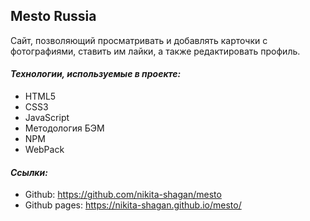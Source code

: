 ## Mesto Russia

Сайт, позволяющий просматривать и добавлять карточки с фотографиями, ставить им лайки, а также редактировать профиль.


#### _Технологии, используемые в проекте:_

*   HTML5
*   CSS3
*   JavaScript
*   Методология БЭМ
*   NPM
*   WebPack

#### _Ссылки:_

*   Github: https://github.com/nikita-shagan/mesto
*   Github pages: https://nikita-shagan.github.io/mesto/
